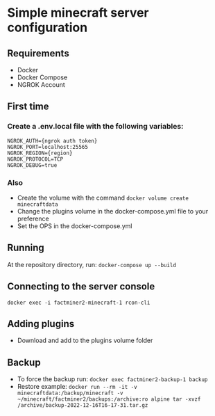 # Simple minecraft server configuration

## Requirements
- Docker
- Docker Compose
- NGROK Account

## First time

### Create a .env.local file with the following variables:
```
NGROK_AUTH={ngrok auth token}
NGROK_PORT=localhost:25565
NGROK_REGION={region}
NGROK_PROTOCOL=TCP
NGROK_DEBUG=true
```
### Also
- Create the volume with the command ```docker volume create minecraftdata```
- Change the plugins volume in the docker-compose.yml file to your preference
- Set the OPS in the docker-compose.yml

## Running
At the repository directory, run:
```docker-compose up --build```

## Connecting to the server console
```docker exec -i factminer2-minecraft-1 rcon-cli```

## Adding plugins
- Download and add to the plugins volume folder

## Backup
- To force the backup run:
```docker exec factminer2-backup-1 backup```
- Restore example:
```docker run --rm -it -v minecraftdata:/backup/minecraft -v ~/minecraft/factminer2/backups:/archive:ro alpine tar -xvzf /archive/backup-2022-12-16T16-17-31.tar.gz```
